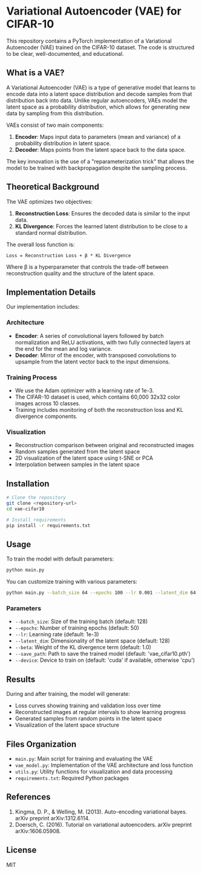 # Variational Autoencoder (VAE) for CIFAR-10

This repository contains a PyTorch implementation of a Variational Autoencoder (VAE) trained on the CIFAR-10 dataset. The code is structured to be clear, well-documented, and educational.

## What is a VAE?

A Variational Autoencoder (VAE) is a type of generative model that learns to encode data into a latent space distribution and decode samples from that distribution back into data. Unlike regular autoencoders, VAEs model the latent space as a probability distribution, which allows for generating new data by sampling from this distribution.

VAEs consist of two main components:
1. **Encoder**: Maps input data to parameters (mean and variance) of a probability distribution in latent space.
2. **Decoder**: Maps points from the latent space back to the data space.

The key innovation is the use of a "reparameterization trick" that allows the model to be trained with backpropagation despite the sampling process.

## Theoretical Background

The VAE optimizes two objectives:
1. **Reconstruction Loss**: Ensures the decoded data is similar to the input data.
2. **KL Divergence**: Forces the learned latent distribution to be close to a standard normal distribution.

The overall loss function is:
```
Loss = Reconstruction Loss + β * KL Divergence
```

Where β is a hyperparameter that controls the trade-off between reconstruction quality and the structure of the latent space.

## Implementation Details

Our implementation includes:

### Architecture
- **Encoder**: A series of convolutional layers followed by batch normalization and ReLU activations, with two fully connected layers at the end for the mean and log variance.
- **Decoder**: Mirror of the encoder, with transposed convolutions to upsample from the latent vector back to the input dimensions.

### Training Process
- We use the Adam optimizer with a learning rate of 1e-3.
- The CIFAR-10 dataset is used, which contains 60,000 32x32 color images across 10 classes.
- Training includes monitoring of both the reconstruction loss and KL divergence components.

### Visualization
- Reconstruction comparison between original and reconstructed images
- Random samples generated from the latent space
- 2D visualization of the latent space using t-SNE or PCA
- Interpolation between samples in the latent space

## Installation

```bash
# Clone the repository
git clone <repository-url>
cd vae-cifar10

# Install requirements
pip install -r requirements.txt
```

## Usage

To train the model with default parameters:

```bash
python main.py
```

You can customize training with various parameters:

```bash
python main.py --batch_size 64 --epochs 100 --lr 0.001 --latent_dim 64 --beta 1.0
```

### Parameters

- `--batch_size`: Size of the training batch (default: 128)
- `--epochs`: Number of training epochs (default: 50)
- `--lr`: Learning rate (default: 1e-3)
- `--latent_dim`: Dimensionality of the latent space (default: 128)
- `--beta`: Weight of the KL divergence term (default: 1.0)
- `--save_path`: Path to save the trained model (default: 'vae_cifar10.pth')
- `--device`: Device to train on (default: 'cuda' if available, otherwise 'cpu')

## Results

During and after training, the model will generate:

- Loss curves showing training and validation loss over time
- Reconstructed images at regular intervals to show learning progress
- Generated samples from random points in the latent space
- Visualization of the latent space structure

## Files Organization

- `main.py`: Main script for training and evaluating the VAE
- `vae_model.py`: Implementation of the VAE architecture and loss function
- `utils.py`: Utility functions for visualization and data processing
- `requirements.txt`: Required Python packages

## References

1. Kingma, D. P., & Welling, M. (2013). Auto-encoding variational bayes. arXiv preprint arXiv:1312.6114.
2. Doersch, C. (2016). Tutorial on variational autoencoders. arXiv preprint arXiv:1606.05908.

## License

MIT 